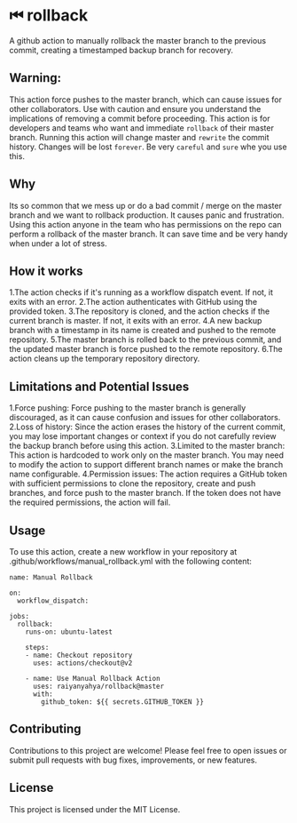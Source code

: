 # ⏮ rollback

A github action to manually rollback the master branch to the previous commit, creating a timestamped backup branch for recovery.

## Warning: 

This action force pushes to the master branch, which can cause issues for other collaborators. Use with caution and ensure you understand the implications of removing a commit before proceeding.
This action is for developers and teams who want and immediate `rollback` of their master branch. Running this action will change master and `rewrite` the commit history. Changes will be lost `forever`.
Be very `careful` and `sure` whe you use this. 

## Why

Its so common that we mess up or do a bad commit / merge on the master branch and we want to rollback production. It causes panic and frustration. Using this action anyone in the team who has permissions on the repo can perform a rollback of the master branch. It can save time and be very handy when under a lot of stress. 

## How it works

1.The action checks if it's running as a workflow dispatch event. If not, it exits with an error.
2.The action authenticates with GitHub using the provided token.
3.The repository is cloned, and the action checks if the current branch is master. If not, it exits with an error.
4.A new backup branch with a timestamp in its name is created and pushed to the remote repository.
5.The master branch is rolled back to the previous commit, and the updated master branch is force pushed to the remote repository.
6.The action cleans up the temporary repository directory.

## Limitations and Potential Issues

1.Force pushing: Force pushing to the master branch is generally discouraged, as it can cause confusion and issues for other collaborators.
2.Loss of history: Since the action erases the history of the current commit, you may lose important changes or context if you do not carefully review the backup branch before using this action.
3.Limited to the master branch: This action is hardcoded to work only on the master branch. You may need to modify the action to support different branch names or make the branch name configurable.
4.Permission issues: The action requires a GitHub token with sufficient permissions to clone the repository, create and push branches, and force push to the master branch. If the token does not have the required permissions, the action will fail.

## Usage
To use this action, create a new workflow in your repository at .github/workflows/manual_rollback.yml with the following content:

```
name: Manual Rollback

on:
  workflow_dispatch:

jobs:
  rollback:
    runs-on: ubuntu-latest

    steps:
    - name: Checkout repository
      uses: actions/checkout@v2

    - name: Use Manual Rollback Action
      uses: raiyanyahya/rollback@master
      with:
        github_token: ${{ secrets.GITHUB_TOKEN }}
```

## Contributing

Contributions to this project are welcome! Please feel free to open issues or submit pull requests with bug fixes, improvements, or new features.

## License

This project is licensed under the MIT License.

